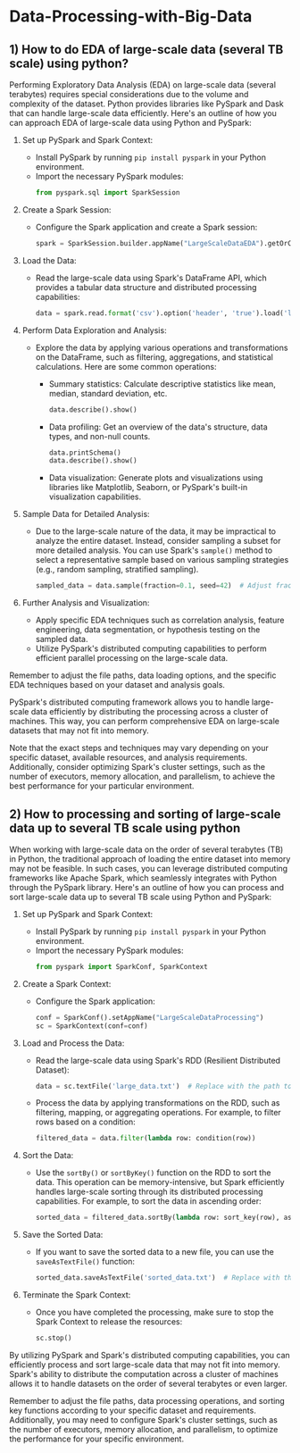 # Data-Processing-with-Big-Data

## 1) How to do EDA  of large-scale data (several TB scale) using python?
Performing Exploratory Data Analysis (EDA) on large-scale data (several terabytes) requires special considerations due to the volume and complexity of the dataset. Python provides libraries like PySpark and Dask that can handle large-scale data efficiently. Here's an outline of how you can approach EDA of large-scale data using Python and PySpark:

1. Set up PySpark and Spark Context:
   - Install PySpark by running `pip install pyspark` in your Python environment.
   - Import the necessary PySpark modules:
     ```python
     from pyspark.sql import SparkSession
     ```

2. Create a Spark Session:
   - Configure the Spark application and create a Spark session:
     ```python
     spark = SparkSession.builder.appName("LargeScaleDataEDA").getOrCreate()
     ```

3. Load the Data:
   - Read the large-scale data using Spark's DataFrame API, which provides a tabular data structure and distributed processing capabilities:
     ```python
     data = spark.read.format('csv').option('header', 'true').load('large_data.csv')
     ```

4. Perform Data Exploration and Analysis:
   - Explore the data by applying various operations and transformations on the DataFrame, such as filtering, aggregations, and statistical calculations. Here are some common operations:

     - Summary statistics: Calculate descriptive statistics like mean, median, standard deviation, etc.
       ```python
       data.describe().show()
       ```

     - Data profiling: Get an overview of the data's structure, data types, and non-null counts.
       ```python
       data.printSchema()
       data.describe().show()
       ```

     - Data visualization: Generate plots and visualizations using libraries like Matplotlib, Seaborn, or PySpark's built-in visualization capabilities.

5. Sample Data for Detailed Analysis:
   - Due to the large-scale nature of the data, it may be impractical to analyze the entire dataset. Instead, consider sampling a subset for more detailed analysis. You can use Spark's `sample()` method to select a representative sample based on various sampling strategies (e.g., random sampling, stratified sampling).
     ```python
     sampled_data = data.sample(fraction=0.1, seed=42)  # Adjust fraction and seed as needed
     ```

6. Further Analysis and Visualization:
   - Apply specific EDA techniques such as correlation analysis, feature engineering, data segmentation, or hypothesis testing on the sampled data.
   - Utilize PySpark's distributed computing capabilities to perform efficient parallel processing on the large-scale data.

Remember to adjust the file paths, data loading options, and the specific EDA techniques based on your dataset and analysis goals.

PySpark's distributed computing framework allows you to handle large-scale data efficiently by distributing the processing across a cluster of machines. This way, you can perform comprehensive EDA on large-scale datasets that may not fit into memory.

Note that the exact steps and techniques may vary depending on your specific dataset, available resources, and analysis requirements. Additionally, consider optimizing Spark's cluster settings, such as the number of executors, memory allocation, and parallelism, to achieve the best performance for your particular environment.

## 2) How to processing and sorting of large-scale data up to several TB scale using python
When working with large-scale data on the order of several terabytes (TB) in Python, the traditional approach of loading the entire dataset into memory may not be feasible. In such cases, you can leverage distributed computing frameworks like Apache Spark, which seamlessly integrates with Python through the PySpark library. Here's an outline of how you can process and sort large-scale data up to several TB scale using Python and PySpark:

1. Set up PySpark and Spark Context:
   - Install PySpark by running `pip install pyspark` in your Python environment.
   - Import the necessary PySpark modules:
     ```python
     from pyspark import SparkConf, SparkContext
     ```

2. Create a Spark Context:
   - Configure the Spark application:
     ```python
     conf = SparkConf().setAppName("LargeScaleDataProcessing")
     sc = SparkContext(conf=conf)
     ```

3. Load and Process the Data:
   - Read the large-scale data using Spark's RDD (Resilient Distributed Dataset):
     ```python
     data = sc.textFile('large_data.txt')  # Replace with the path to your large-scale data file
     ```

   - Process the data by applying transformations on the RDD, such as filtering, mapping, or aggregating operations. For example, to filter rows based on a condition:
     ```python
     filtered_data = data.filter(lambda row: condition(row))
     ```

4. Sort the Data:
   - Use the `sortBy()` or `sortByKey()` function on the RDD to sort the data. This operation can be memory-intensive, but Spark efficiently handles large-scale sorting through its distributed processing capabilities. For example, to sort the data in ascending order:
     ```python
     sorted_data = filtered_data.sortBy(lambda row: sort_key(row), ascending=True)
     ```

5. Save the Sorted Data:
   - If you want to save the sorted data to a new file, you can use the `saveAsTextFile()` function:
     ```python
     sorted_data.saveAsTextFile('sorted_data.txt')  # Replace with the desired output path
     ```

6. Terminate the Spark Context:
   - Once you have completed the processing, make sure to stop the Spark Context to release the resources:
     ```python
     sc.stop()
     ```

By utilizing PySpark and Spark's distributed computing capabilities, you can efficiently process and sort large-scale data that may not fit into memory. Spark's ability to distribute the computation across a cluster of machines allows it to handle datasets on the order of several terabytes or even larger.

Remember to adjust the file paths, data processing operations, and sorting key functions according to your specific dataset and requirements. Additionally, you may need to configure Spark's cluster settings, such as the number of executors, memory allocation, and parallelism, to optimize the performance for your specific environment.
